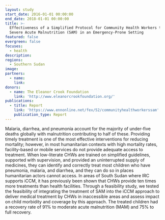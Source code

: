 ```yaml
---
layout: study
start_date: 2016-01-01 00:00:00
end_date: 2018-01-01 00:00:00
title: >-
  Effectiveness of a Simplified Protocol for Community Health Workers to Treat
  Severe Acute Malnutrition (SAM) in an Emergency-Prone Setting
featured: false
evergreen: false
focuses:
  - health
description:
regions:
  - Southern Sudan
image:
partners:
  - name:
    link:
donors:
  - name: The Eleanor Crook Foundation
    link: 'http://www.eleanorcrookfoundation.org/'
publications:
  - title: Report
    link: 'https://www.ennonline.net/fex/52/communityhealthworkerssam'
    publication_type: Report
---
```


Malaria, diarrhea, and pneumonia account for the majority of under-five deaths globally with malnutrition contributing to half of these. Providing timely treatment is one of the most effective interventions for reducing mortality; however, in most humanitarian contexts with high mortality rates, facility-based or mobile services do not provide adequate access to treatment. When low-literate CHWs are trained on simplified guidelines, supported with supervision, and provided an uninterrupted supply of medicines, they can identify and correctly treat most children who have pneumonia, malaria, and diarrhea, and they can do so in places humanitarian actors cannot access. In areas of South Sudan where IRC supports iCCM, it has previously been shown that CHWs provide ten times more treatments than health facilities. Through a feasibility study, we tested the feasibility of integrating the treatment of SAM into the iCCM approach to deliver medical treatment by CHWs in inaccessible areas and assess impact on child morbidity and coverage by this approach. The treated children had a recovery rate of 91% to moderate acute malnutrition (MAM) and 75% to full recovery.